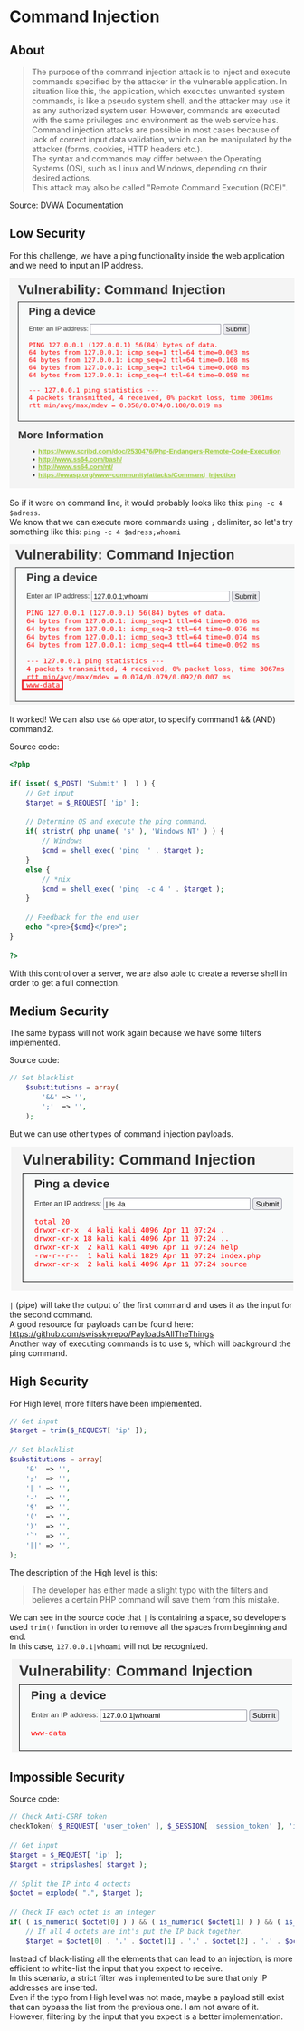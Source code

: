 # Command Injection

## About

> The purpose of the command injection attack is to inject and execute commands specified by the attacker in the vulnerable application. In situation like this, the application, which executes unwanted system commands, is like a pseudo system shell, and the attacker may use it as any authorized system user. However, commands are executed with the same privileges and environment as the web service has.<br/>
> Command injection attacks are possible in most cases because of lack of correct input data validation, which can be manipulated by the attacker (forms, cookies, HTTP headers etc.).<br/>
> The syntax and commands may differ between the Operating Systems (OS), such as Linux and Windows, depending on their desired actions.<br/>
> This attack may also be called "Remote Command Execution (RCE)".

Source: DVWA Documentation

## Low Security
For this challenge, we have a ping functionality inside the web application and we need to input an IP address.

<p align="center">
  <img src="https://github.com/Abdy01/DVWA-Walkthrough/blob/main/Command-Injection/!images/ci1.png?raw=true">
</p>

So if it were on command line, it would probably looks like this: `ping -c 4 $adress`.<br/>
We know that we can execute more commands using `;` delimiter, so let's try something like this:
`ping -c 4 $adress;whoami`

<p align="center">
  <img src="https://github.com/Abdy01/DVWA-Walkthrough/blob/main/Command-Injection/!images/ci2.png?raw=true">
</p>

It worked! We can also use `&&` operator, to specify command1 && (AND) command2.

Source code:
```php
<?php

if( isset( $_POST[ 'Submit' ]  ) ) {
    // Get input
    $target = $_REQUEST[ 'ip' ];

    // Determine OS and execute the ping command.
    if( stristr( php_uname( 's' ), 'Windows NT' ) ) {
        // Windows
        $cmd = shell_exec( 'ping  ' . $target );
    }
    else {
        // *nix
        $cmd = shell_exec( 'ping  -c 4 ' . $target );
    }

    // Feedback for the end user
    echo "<pre>{$cmd}</pre>";
}

?> 
```
With this control over a server, we are also able to create a reverse shell in order to get a full connection.

## Medium Security
The same bypass will not work again because we have some filters implemented.<br/>

Source code:
```php
// Set blacklist
    $substitutions = array(
        '&&' => '',
        ';'  => '',
    );
```
But we can use other types of command injection payloads.

<p align="center">
  <img src="https://github.com/Abdy01/DVWA-Walkthrough/blob/main/Command-Injection/!images/ci3.png?raw=true">
</p>

`|` (pipe) will take the output of the first command and uses it as the input for the second command.<br/>
A good resource for payloads can be found here: https://github.com/swisskyrepo/PayloadsAllTheThings <br/>
Another way of executing commands is to use `&`, which will background the ping command.

## High Security
For High level, more filters have been implemented.<br/>

```php
// Get input
$target = trim($_REQUEST[ 'ip' ]);

// Set blacklist
$substitutions = array(
    '&'  => '',
    ';'  => '',
    '| ' => '',
    '-'  => '',
    '$'  => '',
    '('  => '',
    ')'  => '',
    '`'  => '',
    '||' => '',
); 
```
The description of the High level is this:
> The developer has either made a slight typo with the filters and believes a certain PHP command will save them from this mistake.

We can see in the source code that `|` is containing a space, so developers used `trim()` function in order to remove all the spaces from beginning and end.<br/>
In this case, `127.0.0.1|whoami` will not be recognized.

<p align="center">
  <img src="https://github.com/Abdy01/DVWA-Walkthrough/blob/main/Command-Injection/!images/ci4.png?raw=true">
</p>

## Impossible Security
Source code:
```php
// Check Anti-CSRF token
checkToken( $_REQUEST[ 'user_token' ], $_SESSION[ 'session_token' ], 'index.php' );

// Get input
$target = $_REQUEST[ 'ip' ];
$target = stripslashes( $target );

// Split the IP into 4 octects
$octet = explode( ".", $target );

// Check IF each octet is an integer
if( ( is_numeric( $octet[0] ) ) && ( is_numeric( $octet[1] ) ) && ( is_numeric( $octet[2] ) ) && ( is_numeric( $octet[3] ) ) && ( sizeof( $octet ) == 4 ) ) {
    // If all 4 octets are int's put the IP back together.
    $target = $octet[0] . '.' . $octet[1] . '.' . $octet[2] . '.' . $octet[3];
```
Instead of black-listing all the elements that can lead to an injection, is more efficient to white-list the input that you expect to receive.<br/>
In this scenario, a strict filter was implemented to be sure that only IP addresses are inserted.<br/>
Even if the typo from High level was not made, maybe a payload still exist that can bypass the list from the previous one. I am not aware of it. However, filtering by the input that you expect is a better implementation.